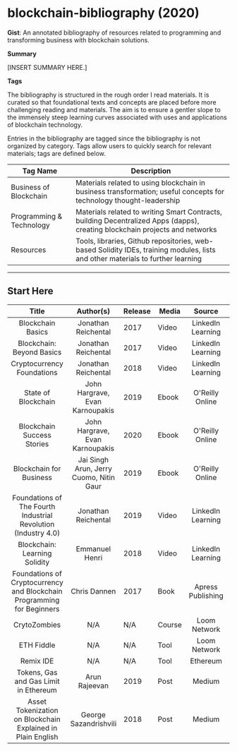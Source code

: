 # blockchain-bibliography (2020)

**Gist**: An annotated bibliography of resources related to programming and transforming business with blockchain solutions.


**Summary**

[INSERT SUMMARY HERE.]

**Tags**

The bibliography is structured in the rough order I read materials. It is curated so that foundational texts and concepts are placed before more challenging reading and materials. The aim is to ensure a gentler slope to the immensely steep learning curves associated with uses and applications of blockchain technology.

Entries in the bibliography are tagged since the bibliography is not organized by category. Tags allow users to quickly search for relevant materials; tags are defined below.



| Tag Name                 | Description                                                                                                                     |
|--------------------------|---------------------------------------------------------------------------------------------------------------------------------|
| Business of Blockchain   | Materials related to using blockchain in business transformation; useful concepts for technology thought-leadership             |
| Programming & Technology | Materials related to writing Smart Contracts, building Decentralized Apps (dapps), creating blockchain projects and networks    |
| Resources                | Tools, libraries, Github repositories, web-based Solidity IDEs, training modules, lists and other materials to further learning |

---

## Start Here

|                                  Title                                 |                Author(s)                | Release | Media  |       Source      |                                                  URL                                                  | Paywall |            Tag           | Description |
|:----------------------------------------------------------------------:|:---------------------------------------:|---------|--------|:-----------------:|:-----------------------------------------------------------------------------------------------------:|:-------:|:------------------------:|:-----------:|
| Blockchain Basics                                                      | Jonathan Reichental                     |   2017  | Video  | LinkedIn Learning | linkedin.com/learning                                                                                 |    Y    | Business of Blockchain   |             |
| Blockchain: Beyond Basics                                              | Jonathan Reichental                     |   2017  | Video  | LinkedIn Learning | linkedin.com/learning                                                                                 |    Y    | Business of Blockchain   |             |
| Cryptocurrency Foundations                                             | Jonathan Reichental                     |   2018  | Video  | LinkedIn Learning | linkedin.com/learning                                                                                 |    Y    | Business of Blockchain   |             |
| State of Blockchain                                                    | John Hargrave, Evan Karnoupakis         |   2019  | Ebook  | O'Reilly Online   | learning.oreilly.com                                                                                  |    Y    | Business of Blockchain   |             |
| Blockchain Success Stories                                             | John Hargrave, Evan Karnoupakis         |   2020  | Ebook  | O'Reilly Online   | learning.oreilly.com                                                                                  |    Y    | Business of Blockchain   |             |
| Blockchain for Business                                                | Jai Singh Arun, Jerry Cuomo, Nitin Gaur |   2019  | Ebook  | O'Reilly Online   | learning.oreilly.com                                                                                  |    Y    | Business of Blockchain   |             |
| Foundations of The Fourth Industrial Revolution (Industry 4.0)         | Jonathan Reichental                     |   2019  | Video  | LinkedIn Learning | linkedin.com/learning                                                                                 |    Y    | Business of Blockchain   |             |
| Blockchain: Learning Solidity                                          | Emmanuel Henri                          |   2018  | Video  | LinkedIn Learning | linkedin.com/learning                                                                                 |    Y    | Programming & Technology |             |
| Foundations of Cryptocurrency and Blockchain Programming for Beginners | Chris Dannen                            |   2017  | Book   | Apress Publishing |                                                  N/A                                                  |    N    | Programming & Technology |             |
| CrytoZombies                                                           |                   N/A                   |   N/A   | Course | Loom Network      | cryptozombies.io                                                                                      |    N    | Resources                |             |
| ETH Fiddle                                                             |                   N/A                   |   N/A   | Tool   | Loom Network      | ethfiddle.com                                                                                         |    N    | Resources                |             |
| Remix IDE                                                              |                   N/A                   |   N/A   | Tool   | Ethereum          | remix.ethereum.org                                                                                    |    N    | Resources                |             |
| Tokens, Gas and Gas Limit in Ethereum                                  | Arun Rajeevan                           |   2019  | Post   | Medium            | https://medium.com/@arunrajeevan/tokens-gas-and-gas-limit-in-ethereum-f07790f56d8f                    |    N    | Programming & Technology |             |
| Asset Tokenization on Blockchain Explained in Plain English            | George Sazandrishvili                   |   2018  | Post   | Medium            | https://medium.com/coinmonks/asset-tokenization-on-blockchain-explained-in-plain-english-f4e4b5e26a6d |    N    | Business of Blockchain   |             |
